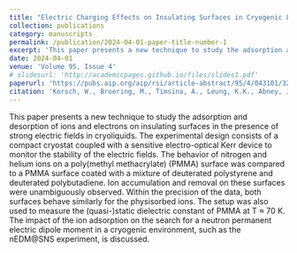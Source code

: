 ```yaml
---
title: "Electric Charging Effects on Insulating Surfaces in Cryogenic Liquids"
collection: publications
category: manuscripts
permalink: /publication/2024-04-01-paper-title-number-1
excerpt: 'This paper presents a new technique to study the adsorption and desorption of ions and electrons on insulating surfaces in the presence of strong electric fields in cryoliquids. The experimental design consists of a compact cryostat coupled with a sensitive electro-optical Kerr device to monitor the stability of the electric fields. The behavior of nitrogen and helium ions on a poly(methyl methacrylate) (PMMA) surface was compared to a PMMA surface coated with a mixture of deuterated polystyrene and deuterated polybutadiene. Ion accumulation and removal on these surfaces were unambiguously observed. Within the precision of the data, both surfaces behave similarly for the physisorbed ions. The setup was also used to measure the (quasi-)static dielectric constant of PMMA at T ≈ 70 K. The impact of the ion adsorption on the search for a neutron permanent electric dipole moment in a cryogenic environment, such as the nEDM@SNS experiment, is discussed.'
date: 2024-04-01
venue: 'Volume 95, Issue 4'
# slidesurl: 'http://academicpages.github.io/files/slides1.pdf'
paperurl: 'https://pubs.aip.org/aip/rsi/article-abstract/95/4/043101/3280404/Electric-charging-effects-on-insulating-surfaces?redirectedFrom=fulltext'
citation: 'Korsch, W., Broering, M., Timsina, A., Leung, K.K., Abney, J., Budker, D., Filippone, B.W., \underline{He, J.}, Kandu, S., McCrea, M. and Roy, M., 2024. Electric charging effects on insulating surfaces in cryogenic liquids.} Review of Scientific Instruments, 95(4).'
---
```


This paper presents a new technique to study the adsorption and desorption of ions and electrons on insulating surfaces in the presence of strong electric fields in cryoliquids. The experimental design consists of a compact cryostat coupled with a sensitive electro-optical Kerr device to monitor the stability of the electric fields. The behavior of nitrogen and helium ions on a poly(methyl methacrylate) (PMMA) surface was compared to a PMMA surface coated with a mixture of deuterated polystyrene and deuterated polybutadiene. Ion accumulation and removal on these surfaces were unambiguously observed. Within the precision of the data, both surfaces behave similarly for the physisorbed ions. The setup was also used to measure the (quasi-)static dielectric constant of PMMA at T ≈ 70 K. The impact of the ion adsorption on the search for a neutron permanent electric dipole moment in a cryogenic environment, such as the nEDM@SNS experiment, is discussed.